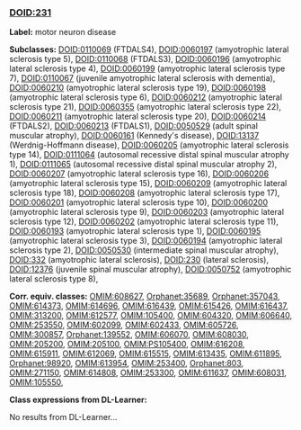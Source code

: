 
### [DOID:231](http://purl.obolibrary.org/obo/DOID_231)
**Label:** motor neuron disease

**Subclasses:** [DOID:0110069](http://purl.obolibrary.org/obo/DOID_0110069) (FTDALS4), [DOID:0060197](http://purl.obolibrary.org/obo/DOID_0060197) (amyotrophic lateral sclerosis type 5), [DOID:0110068](http://purl.obolibrary.org/obo/DOID_0110068) (FTDALS3), [DOID:0060196](http://purl.obolibrary.org/obo/DOID_0060196) (amyotrophic lateral sclerosis type 4), [DOID:0060199](http://purl.obolibrary.org/obo/DOID_0060199) (amyotrophic lateral sclerosis type 7), [DOID:0110067](http://purl.obolibrary.org/obo/DOID_0110067) (juvenile amyotrophic lateral sclerosis with dementia), [DOID:0060210](http://purl.obolibrary.org/obo/DOID_0060210) (amyotrophic lateral sclerosis type 19), [DOID:0060198](http://purl.obolibrary.org/obo/DOID_0060198) (amyotrophic lateral sclerosis type 6), [DOID:0060212](http://purl.obolibrary.org/obo/DOID_0060212) (amyotrophic lateral sclerosis type 21), [DOID:0060355](http://purl.obolibrary.org/obo/DOID_0060355) (amyotrophic lateral sclerosis type 22), [DOID:0060211](http://purl.obolibrary.org/obo/DOID_0060211) (amyotrophic lateral sclerosis type 20), [DOID:0060214](http://purl.obolibrary.org/obo/DOID_0060214) (FTDALS2), [DOID:0060213](http://purl.obolibrary.org/obo/DOID_0060213) (FTDALS1), [DOID:0050529](http://purl.obolibrary.org/obo/DOID_0050529) (adult spinal muscular atrophy), [DOID:0060161](http://purl.obolibrary.org/obo/DOID_0060161) (Kennedy's disease), [DOID:13137](http://purl.obolibrary.org/obo/DOID_13137) (Werdnig-Hoffmann disease), [DOID:0060205](http://purl.obolibrary.org/obo/DOID_0060205) (amyotrophic lateral sclerosis type 14), [DOID:0111064](http://purl.obolibrary.org/obo/DOID_0111064) (autosomal recessive distal spinal muscular atrophy 1), [DOID:0111065](http://purl.obolibrary.org/obo/DOID_0111065) (autosomal recessive distal spinal muscular atrophy 2), [DOID:0060207](http://purl.obolibrary.org/obo/DOID_0060207) (amyotrophic lateral sclerosis type 16), [DOID:0060206](http://purl.obolibrary.org/obo/DOID_0060206) (amyotrophic lateral sclerosis type 15), [DOID:0060209](http://purl.obolibrary.org/obo/DOID_0060209) (amyotrophic lateral sclerosis type 18), [DOID:0060208](http://purl.obolibrary.org/obo/DOID_0060208) (amyotrophic lateral sclerosis type 17), [DOID:0060201](http://purl.obolibrary.org/obo/DOID_0060201) (amyotrophic lateral sclerosis type 10), [DOID:0060200](http://purl.obolibrary.org/obo/DOID_0060200) (amyotrophic lateral sclerosis type 9), [DOID:0060203](http://purl.obolibrary.org/obo/DOID_0060203) (amyotrophic lateral sclerosis type 12), [DOID:0060202](http://purl.obolibrary.org/obo/DOID_0060202) (amyotrophic lateral sclerosis type 11), [DOID:0060193](http://purl.obolibrary.org/obo/DOID_0060193) (amyotrophic lateral sclerosis type 1), [DOID:0060195](http://purl.obolibrary.org/obo/DOID_0060195) (amyotrophic lateral sclerosis type 3), [DOID:0060194](http://purl.obolibrary.org/obo/DOID_0060194) (amyotrophic lateral sclerosis type 2), [DOID:0050530](http://purl.obolibrary.org/obo/DOID_0050530) (intermediate spinal muscular atrophy), [DOID:332](http://purl.obolibrary.org/obo/DOID_332) (amyotrophic lateral sclerosis), [DOID:230](http://purl.obolibrary.org/obo/DOID_230) (lateral sclerosis), [DOID:12376](http://purl.obolibrary.org/obo/DOID_12376) (juvenile spinal muscular atrophy), [DOID:0050752](http://purl.obolibrary.org/obo/DOID_0050752) (amyotrophic lateral sclerosis type 8), 

**Corr. equiv. classes:** [OMIM:608627](http://purl.obolibrary.org/obo/OMIM_608627), [Orphanet:35689](http://www.orpha.net/ORDO/Orphanet_35689), [Orphanet:357043](http://www.orpha.net/ORDO/Orphanet_357043), [OMIM:614373](http://purl.obolibrary.org/obo/OMIM_614373), [OMIM:614696](http://purl.obolibrary.org/obo/OMIM_614696), [OMIM:616439](http://purl.obolibrary.org/obo/OMIM_616439), [OMIM:615426](http://purl.obolibrary.org/obo/OMIM_615426), [OMIM:616437](http://purl.obolibrary.org/obo/OMIM_616437), [OMIM:313200](http://purl.obolibrary.org/obo/OMIM_313200), [OMIM:612577](http://purl.obolibrary.org/obo/OMIM_612577), [OMIM:105400](http://purl.obolibrary.org/obo/OMIM_105400), [OMIM:604320](http://purl.obolibrary.org/obo/OMIM_604320), [OMIM:606640](http://purl.obolibrary.org/obo/OMIM_606640), [OMIM:253550](http://purl.obolibrary.org/obo/OMIM_253550), [OMIM:602099](http://purl.obolibrary.org/obo/OMIM_602099), [OMIM:602433](http://purl.obolibrary.org/obo/OMIM_602433), [OMIM:605726](http://purl.obolibrary.org/obo/OMIM_605726), [OMIM:300857](http://purl.obolibrary.org/obo/OMIM_300857), [Orphanet:139552](http://www.orpha.net/ORDO/Orphanet_139552), [OMIM:606070](http://purl.obolibrary.org/obo/OMIM_606070), [OMIM:608030](http://purl.obolibrary.org/obo/OMIM_608030), [OMIM:205200](http://purl.obolibrary.org/obo/OMIM_205200), [OMIM:205100](http://purl.obolibrary.org/obo/OMIM_205100), [OMIM:PS105400](http://purl.obolibrary.org/obo/OMIM_PS105400), [OMIM:616208](http://purl.obolibrary.org/obo/OMIM_616208), [OMIM:615911](http://purl.obolibrary.org/obo/OMIM_615911), [OMIM:612069](http://purl.obolibrary.org/obo/OMIM_612069), [OMIM:615515](http://purl.obolibrary.org/obo/OMIM_615515), [OMIM:613435](http://purl.obolibrary.org/obo/OMIM_613435), [OMIM:611895](http://purl.obolibrary.org/obo/OMIM_611895), [Orphanet:98920](http://www.orpha.net/ORDO/Orphanet_98920), [OMIM:613954](http://purl.obolibrary.org/obo/OMIM_613954), [OMIM:253400](http://purl.obolibrary.org/obo/OMIM_253400), [Orphanet:803](http://www.orpha.net/ORDO/Orphanet_803), [OMIM:271150](http://purl.obolibrary.org/obo/OMIM_271150), [OMIM:614808](http://purl.obolibrary.org/obo/OMIM_614808), [OMIM:253300](http://purl.obolibrary.org/obo/OMIM_253300), [OMIM:611637](http://purl.obolibrary.org/obo/OMIM_611637), [OMIM:608031](http://purl.obolibrary.org/obo/OMIM_608031), [OMIM:105550](http://purl.obolibrary.org/obo/OMIM_105550), 

**Class expressions from DL-Learner:**

No results from DL-Learner...



